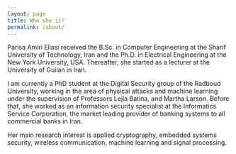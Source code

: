 ```yaml
---
layout: page
title: Who she is?
permalink: /about/
---
```


Parisa Amiri Eliasi received the B.Sc. in Computer Engineering at the Sharif University of Technology, Iran and the Ph.D. in Electrical Engineering at the New York University, USA. Thereafter, she started as a lecturer at the University of Guilan in Iran. 

I am currently a PhD student at the Digital Security group of the Radboud University, working in the area of physical attacks and machine learning under the supervision of Professors Lejla Batina, and Martha Larson. Before that, she worked as an information security specialist at the Informatics Service Corporation, the market leading provider of banking systems to all commercial banks in Iran.

Her main research interest is applied cryptography, embedded systems security, wireless communication, machine learning and signal processing.  


